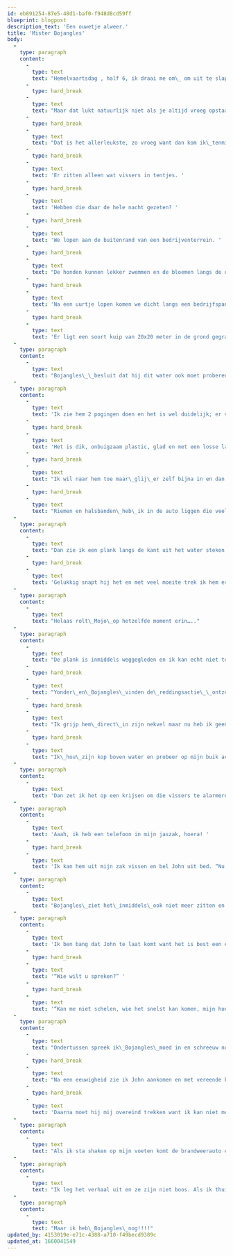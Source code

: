 ```yaml
---
id: eb891254-87e5-48d1-baf0-f948d8cd59ff
blueprint: blogpost
description_text: 'Een ouwetje alweer.'
title: 'Mister Bojangles'
body:
  -
    type: paragraph
    content:
      -
        type: text
        text: "Hemelvaartsdag , half 6, ik draai me om\_ om uit te slapen. "
      -
        type: hard_break
      -
        type: text
        text: "Maar dat lukt natuurlijk niet als je altijd vroeg opstaat dus\_ik\_\_ga maar met de honden lopen langs de Hoogeveensche Vaart, 8 kilometer verderop."
      -
        type: hard_break
      -
        type: text
        text: "Dat is het allerleukste, zo vroeg want dan kom ik\_tenminste\_niemand tegen. "
      -
        type: hard_break
      -
        type: text
        text: 'Er zitten alleen wat vissers in tentjes. '
      -
        type: hard_break
      -
        type: text
        text: 'Hebben die daar de hele nacht gezeten? '
      -
        type: hard_break
      -
        type: text
        text: 'We lopen aan de buitenrand van een bedrijventerrein. '
      -
        type: hard_break
      -
        type: text
        text: "De honden kunnen lekker zwemmen en de bloemen langs de oever zijn adembenemend;\_Klaver,Smeerwortel,\_\_Boterbloem, Vogelwikke, Koekoeksbloemen. Niet te geloven zo mooi.\_"
      -
        type: hard_break
      -
        type: text
        text: 'Na een uurtje lopen komen we dicht langs een bedrijfspand met een pas aangelegde vijver. '
      -
        type: hard_break
      -
        type: text
        text: 'Er ligt een soort kuip van 20x20 meter in de grond gegraven en over de schuin oplopende kanten is zwart zand gestrooid zodat je het plastic nauwelijks ziet.'
  -
    type: paragraph
    content:
      -
        type: text
        text: "Bojangles\_\_besluit dat hij dit water ook moet proberen en springt erin. En dat is stom want hij kan er niet meer uit….."
  -
    type: paragraph
    content:
      -
        type: text
        text: 'Ik zie hem 2 pogingen doen en het is wel duidelijk; er valt geen grip te krijgen op de kant. '
      -
        type: hard_break
      -
        type: text
        text: 'Het is dik, onbuigzaam plastic, glad en met een losse laag zand eroverheen. '
      -
        type: hard_break
      -
        type: text
        text: "Ik wil naar hem toe maar\_glij\_er zelf bijna in en dan verdrinken we allebei want ik zie zo dat ik daar ook niet uitkom. "
      -
        type: hard_break
      -
        type: text
        text: "Riemen en halsbanden\_heb\_ik in de auto liggen die veel verderop staat. Omdat ik telkens langs de rand loop doen de andere honden dat ook en ik ben\_spaansbenauwd\_dat er nog één\_intjoept."
  -
    type: paragraph
    content:
      -
        type: text
        text: "Dan zie ik een plank langs de kant uit het water steken waar ik mijn voet op kan zetten en ik stuur\_Bojangles\_erheen. "
      -
        type: hard_break
      -
        type: text
        text: 'Gelukkig snapt hij het en met veel moeite trek ik hem eruit!'
  -
    type: paragraph
    content:
      -
        type: text
        text: "Helaas rolt\_Mojo\_op hetzelfde moment erin….."
  -
    type: paragraph
    content:
      -
        type: text
        text: "De plank is inmiddels weggegleden en ik kan echt niet te dicht bij het water\_komen, het is levengevaarlijk. Ik ga op mijn buik liggen en kan\_Mojo\_(die maar\_14 kilo\_weegt) er uit vissen.\_"
      -
        type: hard_break
      -
        type: text
        text: "Yonder\_en\_Bojangles\_vinden de\_reddingsactie\_\_ontzettend spannend en ik schreeuw dat ze op moeten donderen maar het is te laat en\_Bojangles\_glijd er weer in. "
      -
        type: hard_break
      -
        type: text
        text: "Ik grijp hem\_direct\_in zijn nekvel maar nu heb ik geen kracht meer om zijn\_60 kilo\_omhoog te trekken terwijl ik op mijn buik lig en hij kan zich werkelijk nergens aan afzetten. "
      -
        type: hard_break
      -
        type: text
        text: "Ik\_hou\_zijn kop boven water en probeer op mijn buik achteruit te schuiven maar het lukt echt niet."
  -
    type: paragraph
    content:
      -
        type: text
        text: 'Dan zet ik het op een krijsen om die vissers te alarmeren maar die horen het niet waarschijnlijk. Ze komen in elk geval niet.'
  -
    type: paragraph
    content:
      -
        type: text
        text: 'Aaah, ik heb een telefoon in mijn jaszak, hoera! '
      -
        type: hard_break
      -
        type: text
        text: 'Ik kan hem uit mijn zak vissen en bel John uit bed. “Nu komen!” Ik hoop dat hij me kan vinden want ik lig plat op mijn buik in de modder in het midden van nergens, 8 kilometer van huis.'
  -
    type: paragraph
    content:
      -
        type: text
        text: "Bojangles\_ziet het\_inmiddels\_ook niet meer zitten en laat zijn hele gewicht hangen, hij doet geen enkele moeite meer. Gelukkig is hij rustig. Maar als ik hem loslaat zinkt hij."
  -
    type: paragraph
    content:
      -
        type: text
        text: 'Ik ben bang dat John te laat komt want het is best een eind rijden en bel 112. '
      -
        type: hard_break
      -
        type: text
        text: '“Wie wilt u spreken?” '
      -
        type: hard_break
      -
        type: text
        text: '“Kan me niet schelen, wie het snelst kan komen, mijn hond verdrinkt!” Ze sturen de brandweer en ik roep alle goden aan voor loeiende sirenes.'
  -
    type: paragraph
    content:
      -
        type: text
        text: "Ondertussen spreek ik\_Bojangles\_moed in en schreeuw nog steeds dat de andere honden weg moeten. "
      -
        type: hard_break
      -
        type: text
        text: "Na een eeuwigheid zie ik John aankomen en met vereende krachten sleuren we\_Bojangles\_eruit. "
      -
        type: hard_break
      -
        type: text
        text: 'Daarna moet hij mij overeind trekken want ik kan niet meer bewegen van de kramp.'
  -
    type: paragraph
    content:
      -
        type: text
        text: "Als ik sta shaken op mijn voeten komt de brandweerauto eraan…..met een boot erachter…….en\_er springen zeker 6 mannen in duikerspak uit……en van de andere kant komt\_nòg\_een brandweerauto met minstens 4 mannen……"
  -
    type: paragraph
    content:
      -
        type: text
        text: "Ik leg het verhaal uit en ze zijn niet boos. Als ik thuiskom zie ik waarom ze me\_direkt\_geloofden; ik zie eruit\_alsof\_\_ik een uur in de blubber heb gelegen…en dat heb ik ook."
  -
    type: paragraph
    content:
      -
        type: text
        text: "Maar ik heb\_Bojangles\_nog!!!!"
updated_by: 4153019e-e71c-4388-a710-f49becd9389c
updated_at: 1660041549
---
```

